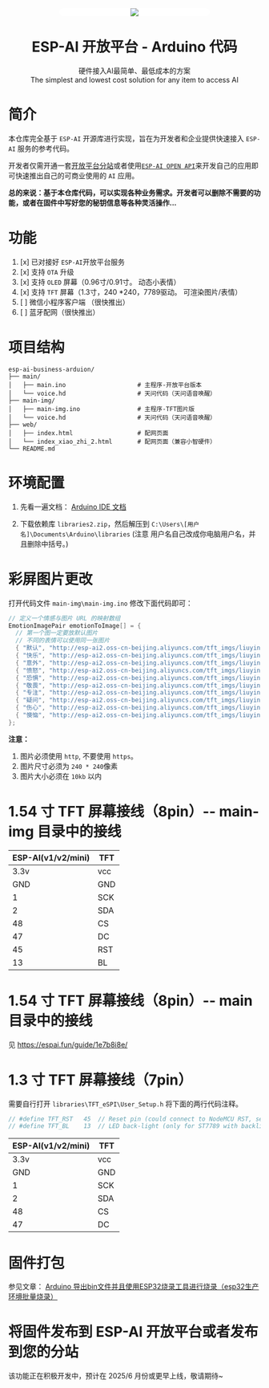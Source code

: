<div align="center"> 
<a name="readme-top"></a>

<div style="background:#fff;border-radius: 12px;width:300px;">
  <img src="https://espai.fun/images/logo.png"/> 
</div> 

<h1>ESP-AI 开放平台 - Arduino 代码</h1>

硬件接入AI最简单、最低成本的方案<br/>The simplest and lowest cost solution for any item to access AI

</div> 

# 简介

本仓库完全基于 `ESP-AI` 开源库进行实现，旨在为开发者和企业提供快速接入 `ESP-AI` 服务的参考代码。      

开发者仅需开通一套[开放平台分站](https://espai.fun/acout/cooperation/#%E6%88%90%E4%B8%BA%E5%88%86%E9%94%80%E5%95%86%E3%80%81%E4%BB%A3%E7%90%86%E5%95%86)或者使用[`ESP-AI OPEN API`](https://espai.fun/dev/dev-open-api/)来开发自己的应用即可快速推出自己的可商业使用的 `AI` 应用。


**总的来说：基于本仓库代码，可以实现各种业务需求。开发者可以删除不需要的功能，或者在固件中写好您的秘钥信息等各种灵活操作...**



# 功能

1. [x] 已对接好 `ESP-AI`开放平台服务
2. [x] 支持 `OTA` 升级
3. [x] 支持 `OLED` 屏幕（0.96寸/0.91寸。 动态小表情）
4. [x] 支持 `TFT` 屏幕（1.3寸，240 *240，7789驱动。 可渲染图片/表情） 
5. [ ] 微信小程序客户端 （很快推出）
6. [ ] 蓝牙配网（很快推出）


# 项目结构

```
esp-ai-business-arduion/
├── main/
│   ├── main.ino                    # 主程序-开放平台版本
│   └── voice.hd                    # 天问代码（天问语音唤醒）
├── main-img/             
│   ├── main-img.ino                # 主程序-TFT图片版
│   └── voice.hd                    # 天问代码（天问语音唤醒）
├── web/              
│   ├── index.html                  # 配网页面
│   └── index_xiao_zhi_2.html       # 配网页面（兼容小智硬件）
└── README.md
```

# 环境配置

1. 先看一遍文档： 
[ Arduino IDE 文档](https://espai.fun/guide/client-dev/#%E4%B8%80%E3%80%81arduino-ide-%E7%8E%AF%E5%A2%83)

2. 下载依赖库 `libraries2.zip`，然后解压到 `C:\Users\[用户名]\Documents\Arduino\libraries` (注意 用户名自己改成你电脑用户名，并且删除中括号。)



# 彩屏图片更改

打开代码文件 `main-img\main-img.ino` 修改下面代码即可：

```c++
// 定义一个情感与图片 URL 的映射数组
EmotionImagePair emotionToImage[] = {
  // 第一个图一定要放默认图片
  // 不同的表情可以使用同一张图片
  { "默认", "http://esp-ai2.oss-cn-beijing.aliyuncs.com/tft_imgs/liuying/default.jpg" },
  { "快乐", "http://esp-ai2.oss-cn-beijing.aliyuncs.com/tft_imgs/liuying/kuai-le.jpg" },
  { "意外", "http://esp-ai2.oss-cn-beijing.aliyuncs.com/tft_imgs/liuying/kuai-le.jpg" },
  { "愤怒", "http://esp-ai2.oss-cn-beijing.aliyuncs.com/tft_imgs/liuying/shen-qi.jpg" },
  { "恐惧", "http://esp-ai2.oss-cn-beijing.aliyuncs.com/tft_imgs/liuying/kong-ju.jpg" },
  { "敬畏", "http://esp-ai2.oss-cn-beijing.aliyuncs.com/tft_imgs/liuying/kong-ju.jpg" },
  { "专注", "http://esp-ai2.oss-cn-beijing.aliyuncs.com/tft_imgs/liuying/si-kao.jpg" },
  { "疑问", "http://esp-ai2.oss-cn-beijing.aliyuncs.com/tft_imgs/liuying/si-kao.jpg" },
  { "伤心", "http://esp-ai2.oss-cn-beijing.aliyuncs.com/tft_imgs/liuying/ku-qi.jpg" },
  { "懊恼", "http://esp-ai2.oss-cn-beijing.aliyuncs.com/tft_imgs/liuying/ku-qi.jpg" }
};
```

**注意：**  
1. 图片必须使用 `http`, 不要使用 `https`。
2. 图片尺寸必须为 `240 * 240`像素
3. 图片大小必须在 `10kb` 以内
 


# 1.54 寸 TFT 屏幕接线（8pin）-- main-img 目录中的接线
 
| ESP-AI(v1/v2/mini) | TFT |
| --------------- | --- |
| 3.3v            | vcc |
| GND             | GND |
| 1               | SCK |
| 2               | SDA |
| 48              | CS  |
| 47              | DC  |
| 45              | RST |
| 13              | BL  |

 
# 1.54 寸 TFT 屏幕接线（8pin）-- main 目录中的接线

见 https://espai.fun/guide/1e7b8i8e/


# 1.3 寸 TFT 屏幕接线（7pin）

需要自行打开 `libraries\TFT_eSPI\User_Setup.h` 将下面的两行代码注释。
``` c++
// #define TFT_RST   45  // Reset pin (could connect to NodeMCU RST, see next line)
// #define TFT_BL    13  // LED back-light (only for ST7789 with backlight control pin)
```

| ESP-AI(v1/v2/mini) | TFT |
| --------------- | --- |
| 3.3v            | vcc |
| GND             | GND |
| 1               | SCK |
| 2               | SDA |
| 48              | CS  |
| 47              | DC  | 



# 固件打包

参见文章： [Arduino 导出bin文件并且使用ESP32烧录工具进行烧录（esp32生产环境批量烧录）
](https://juejin.cn/post/7436363573348696118)


# 将固件发布到 ESP-AI 开放平台或者发布到您的分站

该功能正在积极开发中，预计在 2025/6 月份或更早上线，敬请期待~



